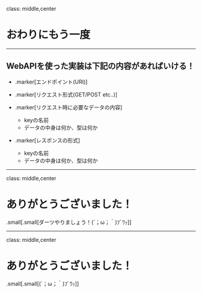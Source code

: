 class: middle,center

# おわりにもう一度

---
## WebAPIを使った実装は下記の内容があればいける！

- .marker[エンドポイント(URI)]
- .marker[リクエスト形式(GET/POST etc..)]
- .marker[リクエスト時に必要なデータの内容]
    - keyの名前
    - データの中身は何か、型は何か

- .marker[レスポンスの形式]
    - keyの名前
    - データの中身は何か、型は何か

---
class: middle,center

# ありがとうございました！

.small[.small[ダーツやりましょう！(´；ω；｀)ﾌﾞﾜｯ]]

---
class: middle,center

# ありがとうございました！

.small[.small[(´；ω；｀)ﾌﾞﾜｯ]]